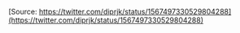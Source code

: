 [Source: https://twitter.com/diprjk/status/1567497330529804288](https://twitter.com/diprjk/status/1567497330529804288)